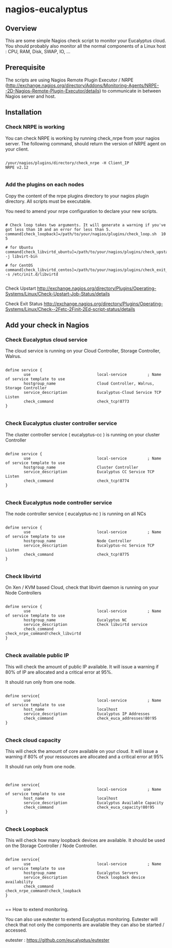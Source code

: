 # nagios-eucalyptus

## Overview

This are some simple Nagios check script to monitor your Eucalyptus cloud. You should probably also monitor all the normal components of a Linux host : CPU, RAM, Disk, SWAP, IO, ...


## Prerequisite

The scripts are using Nagios Remote Plugin Executor / NRPE (http://exchange.nagios.org/directory/Addons/Monitoring-Agents/NRPE--2D-Nagios-Remote-Plugin-Executor/details) to communicate in between Nagios server and host. 

## Installation 

### Check NRPE is working

You can check NRPE is working by running check_nrpe from your nagios server. The following command, should return the version of NRPE agent on your client. 
<pre><code>
/your/nagios/plugins/directory/check_nrpe -H Client_IP
NRPE v2.12

</code></pre>



### Add the plugins on each nodes

Copy the content of the nrpe plugins directory to your nagios plugin directory. All scripts must be executable. 

You need to amend your nrpe configuration to declare your new scripts. 
<pre><code>
# Check loop takes two arguments. It will generate a warning if you've got less than 10 and an error for less than 5.
command[check_loopback]=/path/to/your/nagios/plugins/check_loop.sh  10 5

# for Ubuntu 
command[check_libvirtd_ubuntu]=/path/to/your/nagios/plugins/check_upstart_status.pl -j libvirt-bin

# for CentOS
command[check_libvirtd_centos]=/path/to/your/nagios/plugins/check_exit_status.pl -s /etc/init.d/libvirtd

</code></pre>
Check Upstart http://exchange.nagios.org/directory/Plugins/Operating-Systems/Linux/Check-Upstart-Job-Status/details

Check Exit Status http://exchange.nagios.org/directory/Plugins/Operating-Systems/Linux/Check--2Fetc-2Finit-2Ed-script-status/details

## Add your check in Nagios

### Check Eucalyptus cloud service

The cloud service is running on your Cloud Controller, Storage Controller, Walrus. 

<pre><code>
define service {
        use                             local-service         ; Name of service template to use
        hostgroup_name                  Cloud Controller, Walrus, Storage Controller
        service_description             Eucalyptus-Cloud Service TCP Listen
        check_command                   check_tcp!8773
}

</code></pre>

### Check Eucalyptus cluster controller service

The cluster controller service ( eucalyptus-cc ) is running on your cluster Controller

<pre><code>
define service {
        use                             local-service         ; Name of service template to use
        hostgroup_name                  Cluster Controller
        service_description             Eucalyptus CC Service TCP Listen
        check_command                   check_tcp!8774
}

</code></pre>

### Check Eucalyptus node controller service

The node controller service ( eucalyptus-nc ) is running on all NCs

<pre><code>
define service {
        use                             local-service         ; Name of service template to use
        hostgroup_name                  Node Controller
        service_description             Eucalyptus-nc Service TCP Listen
        check_command                   check_tcp!8775
}

</code></pre>

### Check libvirtd

On Xen / KVM based Cloud, check that libvirt daemon is running on your Node Controllers

<pre><code>
define service {
        use                             local-service         ; Name of service template to use
        hostgroup_name                  Eucalyptus NC
        service_description             Check libvirtd service
        check_command                   check_nrpe_command!check_libvirtd
}

</code></pre>

### Check available public IP

This will check the amount of public IP available. It will issue a warning if 80% of IP are allocated and a critical error at 95%. 

It should run only from one node.

<pre><code>
define service{
        use                             local-service         ; Name of service template to use
        host_name                       localhost
        service_description             Eucalyptus IP Addresses
        check_command                   check_euca_addresses!80!95
}

</code></pre>

### Check cloud capacity

This will check the amount of core available on your cloud. It will issue a warning if 80% of your ressources are allocated and a critical error at 95%

It should run only from one node.

<pre><code>

define service{
        use                             local-service         ; Name of service template to use
        host_name                       localhost
        service_description             Eucalyptus Available Capacity
        check_command                   check_euca_capacity!80!95
}

</code></pre>


### Check Loopback

This will check how many loopback devices are available. It should be used on the Storage Controller / Node Controller. 

<pre><code>
define service{
        use                             local-service         ; Name of service template to use
        hostgroup_name                  Eucalyptus Servers
        service_description             Check loopback device availability
        check_command                   check_nrpe_command!check_loopback
}

</code></pre>



== How to extend monitoring.

You can also use eutester to extend Eucalyptus monitoring. Eutester will check that not only the components are available they can also be started / accessed. 

eutester : https://github.com/eucalyptus/eutester


